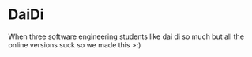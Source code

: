 # DaiDi
When three software engineering students like dai di so much but all the online versions suck so we made this >:)
